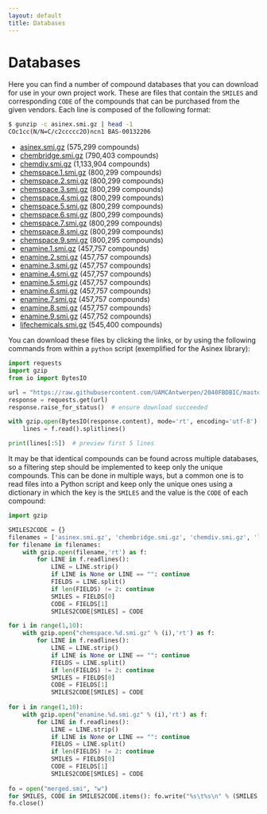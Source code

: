 ```yaml
---
layout: default
title: Databases
---
```


# Databases

Here you can find a number of compound databases that you can download for use in your own project work. These are files that contain the ```SMILES``` and corresponding ```CODE``` of the compounds that can be purchased from the given vendors. Each line is composed of the following format:

```bash
$ gunzip -c asinex.smi.gz | head -1
COc1cc(N/N=C/c2ccccc2O)ncn1	BAS-00132206
```

- <a href="Databases/asinex.smi.gz" download>asinex.smi.gz</a> (575,299 compounds)
- <a href="Databases/chembridge.smi.gz" download>chembridge.smi.gz</a> (790,403 compounds)
- <a href="Databases/chemdiv.smi.gz" download>chemdiv.smi.gz</a> (1,133,904 compounds)
- <a href="Databases/chemspace.1.smi.gz" download>chemspace.1.smi.gz</a> (800,299 compounds)
- <a href="Databases/chemspace.2.smi.gz" download>chemspace.2.smi.gz</a> (800,299 compounds)
- <a href="Databases/chemspace.3.smi.gz" download>chemspace.3.smi.gz</a> (800,299 compounds)
- <a href="Databases/chemspace.4.smi.gz" download>chemspace.4.smi.gz</a> (800,299 compounds)
- <a href="Databases/chemspace.5.smi.gz" download>chemspace.5.smi.gz</a> (800,299 compounds)
- <a href="Databases/chemspace.6.smi.gz" download>chemspace.6.smi.gz</a> (800,299 compounds)
- <a href="Databases/chemspace.7.smi.gz" download>chemspace.7.smi.gz</a> (800,299 compounds)
- <a href="Databases/chemspace.8.smi.gz" download>chemspace.8.smi.gz</a> (800,299 compounds)
- <a href="Databases/chemspace.9.smi.gz" download>chemspace.9.smi.gz</a> (800,295 compounds)
- <a href="Databases/enamine.1.smi.gz" download>enamine.1.smi.gz</a> (457,757 compounds)
- <a href="Databases/enamine.2.smi.gz" download>enamine.2.smi.gz</a> (457,757 compounds)
- <a href="Databases/enamine.3.smi.gz" download>enamine.3.smi.gz</a> (457,757 compounds)
- <a href="Databases/enamine.4.smi.gz" download>enamine.4.smi.gz</a> (457,757 compounds)
- <a href="Databases/enamine.5.smi.gz" download>enamine.5.smi.gz</a> (457,757 compounds)
- <a href="Databases/enamine.6.smi.gz" download>enamine.6.smi.gz</a> (457,757 compounds)
- <a href="Databases/enamine.7.smi.gz" download>enamine.7.smi.gz</a> (457,757 compounds)
- <a href="Databases/enamine.8.smi.gz" download>enamine.8.smi.gz</a> (457,757 compounds)
- <a href="Databases/enamine.9.smi.gz" download>enamine.9.smi.gz</a> (457,752 compounds)
- <a href="Databases/lifechemicals.smi.gz" download>lifechemicals.smi.gz</a> (545,400 compounds)

You can download these files by clicking the links, or by using the following commands from within a ```python``` script (exemplified for the Asinex library):

```python
import requests
import gzip
from io import BytesIO

url = "https://raw.githubusercontent.com/UAMCAntwerpen/2040FBDBIC/master/Databases/asinex.smi.gz"
response = requests.get(url)
response.raise_for_status()  # ensure download succeeded

with gzip.open(BytesIO(response.content), mode='rt', encoding='utf-8') as f:
    lines = f.read().splitlines()

print(lines[:5])  # preview first 5 lines
```

It may be that identical compounds can be found across multiple databases, so a filtering step should be implemented to keep only the unique compounds. This can be done in multiple ways, but a common one is to read files into a Python script and keep only the unique ones using a dictionary in which the key is the ```SMILES``` and the value is the ```CODE``` of each compound:

```python
import gzip

SMILES2CODE = {}
filenames = ['asinex.smi.gz', 'chembridge.smi.gz', 'chemdiv.smi.gz', 'lifechemicals.smi.gz']
for filename in filenames:
	with gzip.open(filename,'rt') as f:
		for LINE in f.readlines():
			LINE = LINE.strip()
			if LINE is None or LINE == "": continue
			FIELDS = LINE.split()
			if len(FIELDS) != 2: continue
			SMILES = FIELDS[0]
			CODE = FIELDS[1]
			SMILES2CODE[SMILES] = CODE

for i in range(1,10):
	with gzip.open("chemspace.%d.smi.gz" % (i),'rt') as f:
		for LINE in f.readlines():
			LINE = LINE.strip()
			if LINE is None or LINE == "": continue
			FIELDS = LINE.split()
			if len(FIELDS) != 2: continue
			SMILES = FIELDS[0]
			CODE = FIELDS[1]
			SMILES2CODE[SMILES] = CODE
			
for i in range(1,10):
	with gzip.open("enamine.%d.smi.gz" % (i),'rt') as f:
		for LINE in f.readlines():
			LINE = LINE.strip()
			if LINE is None or LINE == "": continue
			FIELDS = LINE.split()
			if len(FIELDS) != 2: continue
			SMILES = FIELDS[0]
			CODE = FIELDS[1]
			SMILES2CODE[SMILES] = CODE
	
fo = open("merged.smi", "w")
for SMILES, CODE in SMILES2CODE.items(): fo.write("%s\t%s\n" % (SMILES, CODE))
fo.close()
```

